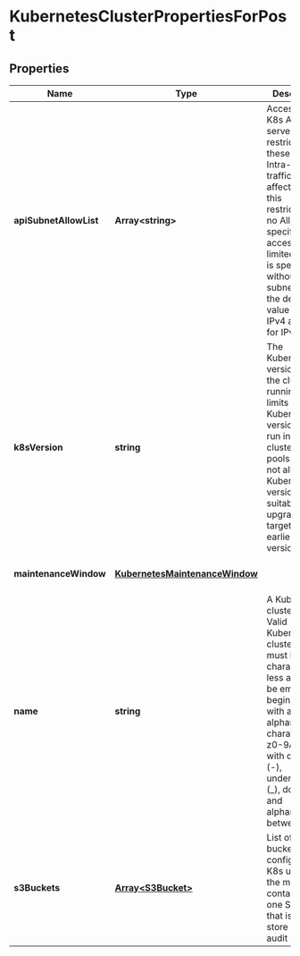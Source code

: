 # KubernetesClusterPropertiesForPost

## Properties
| Name | Type | Description | Notes |
| ------------ | ------------- | ------------- | ------------- |
| **apiSubnetAllowList** | **Array&lt;string&gt;** | Access to the K8s API server is restricted to these CIDRs. Intra-cluster traffic is not affected by this restriction. If no AllowList is specified, access is not limited. If an IP is specified without a subnet mask, the default value is 32 for IPv4 and 128 for IPv6. | [optional] [default to undefined] |
| **k8sVersion** | **string** | The Kubernetes version that the cluster is running. This limits which Kubernetes versions can run in a cluster\'s node pools. Also, not all Kubernetes versions are suitable upgrade targets for all earlier versions. | [optional] [default to undefined] |
| **maintenanceWindow** | [**KubernetesMaintenanceWindow**](KubernetesMaintenanceWindow.md) |  | [optional] [default to undefined] |
| **name** | **string** | A Kubernetes cluster name. Valid Kubernetes cluster name must be 63 characters or less and must be empty or begin and end with an alphanumeric character ([a-z0-9A-Z]) with dashes (-), underscores (_), dots (.), and alphanumerics between. | [default to undefined] |
| **s3Buckets** | [**Array&lt;S3Bucket&gt;**](S3Bucket.md) | List of S3 buckets configured for K8s usage. At the moment, it contains only one S3 bucket that is used to store K8s API audit logs. | [optional] [default to undefined] |


